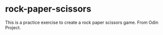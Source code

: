 # rock-paper-scissors
This is a practice exercise to create a rock paper scissors game. From Odin Project. 
